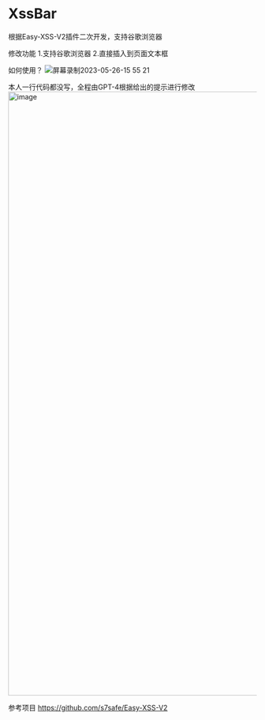 # XssBar
根据Easy-XSS-V2插件二次开发，支持谷歌浏览器

修改功能
1.支持谷歌浏览器
2.直接插入到页面文本框

如何使用？
![屏幕录制2023-05-26-15 55 21](https://github.com/LztCode/XssBar/assets/73683679/0b0a02f1-3cfc-4ff2-b71a-b404c8f9c4a0)

本人一行代码都没写，全程由GPT-4根据给出的提示进行修改
<img width="1224" alt="image" src="https://github.com/LztCode/XssBar/assets/73683679/e5bab348-c9ba-41dc-93c2-b14f6374fa17">

参考项目
https://github.com/s7safe/Easy-XSS-V2
